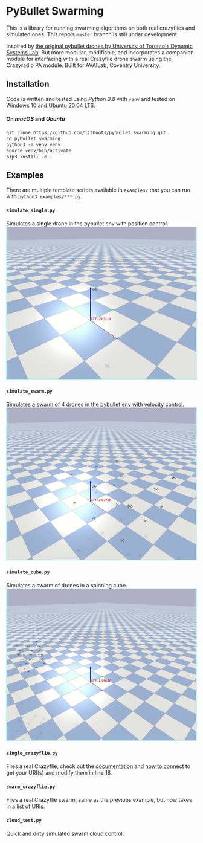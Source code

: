 # PyBullet Swarming

This is a library for running swarming algorithms on both real crazyflies and simulated ones.
This repo's `master` branch is still under development.

Inspired by [the original pybullet drones by University of Toronto's Dynamic Systems Lab](https://github.com/utiasDSL/gym-pybullet-drones). But more modular, modifiable, and incorporates a companion module for interfacing with a real Crazyflie drone swarm using the Crazyradio PA module. Built for AVAILab, Coventry University.

## Installation
Code is written and tested using _Python 3.8_ with `venv` and tested on Windows 10 and Ubuntu 20.04 LTS.

#### On _macOS_ and _Ubuntu_
```
git clone https://github.com/jjshoots/pybullet_swarming.git
cd pybullet_swarming
python3 -m venv venv
source venv/bin/activate
pip3 install -e .
```

## Examples
There are multiple template scripts available in `examples/` that you can run with `python3 examples/***.py`.

#### `simulate_single.py`
Simulates a single drone in the pybullet env with position control.
![simulate a single drone](/resource/simulate_single.gif)

#### `simulate_swarm.py`
Simulates a swarm of 4 drones in the pybullet env with velocity control.
![simulate a swarm of drones](/resource/simulate_swarm.gif)

#### `simulate_cube.py`
Simulates a swarm of drones in a spinning cube.
![You spin me round right round](/resource/simulate_cube.gif)

#### `single_crazyflie.py`
Flies a real Crazyflie, check out the [documentation](https://www.bitcraze.io/documentation/tutorials/getting-started-with-crazyflie-2-x/) and [how to connect](https://www.bitcraze.io/documentation/tutorials/getting-started-with-crazyflie-2-x/#config-client) to get your URI(s) and modify them in line 18.

#### `swarm_crazyflie.py`
Flies a real Crazyflie swarm, same as the previous example, but now takes in a list of URIs.

#### `cloud_test.py`
Quick and dirty simulated swarm cloud control.
